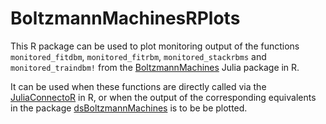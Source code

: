 # BoltzmannMachinesRPlots

This R package can be used to plot monitoring output of the functions `monitored_fitdbm`, `monitored_fitrbm`, `monitored_stackrbms` and `monitored_traindbm!` from the [BoltzmannMachines](https://github.com/stefan-m-lenz/BoltzmannMachines.jl) Julia package in R.

It can be used when these functions are directly called via the [JuliaConnectoR](https://github.com/stefan-m-lenz/JuliaConnectoR) in R, or when the output of the corresponding equivalents in the package [dsBoltzmannMachines](https://github.com/stefan-m-lenz/dsBoltzmannMachines) is to be be plotted.
